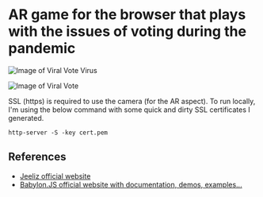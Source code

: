 # AR game for the browser that plays with the issues of voting during the pandemic

![Image of Viral Vote Virus](http://caitlinandmisha.com/viralvote/textures/Covid19-2.png)

![Image of Viral Vote](http://caitlinandmisha.com/viralvote/textures/viralVote.png)




SSL (https) is required to use the camera (for the AR aspect).
To run locally, I'm using the below command with some quick and dirty SSL certificates I generated.
```
http-server -S -key cert.pem
```

## References
* [Jeeliz official website](https://jeeliz.com)
* [Babylon.JS official website with documentation, demos, examples...](https://www.babylonjs.com/)
